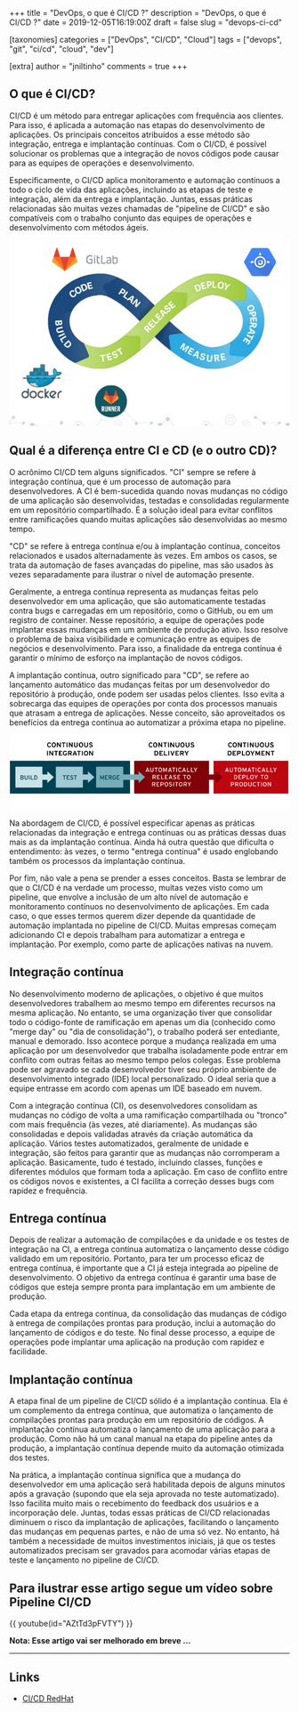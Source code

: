 +++
title = "DevOps, o que é CI/CD ?"
description = "DevOps, o que é CI/CD ?"
date = 2019-12-05T16:19:00Z
draft = false
slug = "devops-ci-cd"

[taxonomies]
categories = ["DevOps", "CI/CD", "Cloud"]
tags = ["devops", "git", "ci/cd", "cloud", "dev"]

[extra]
author = "jniltinho"
comments = true
+++

## O que é CI/CD?

CI/CD é um método para entregar aplicações com frequência aos clientes. Para isso, é aplicada a automação nas etapas do desenvolvimento de aplicações. Os principais conceitos atribuídos a esse método são integração, entrega e implantação contínuas. Com o CI/CD, é possível solucionar os problemas que a integração de novos códigos pode causar para as equipes de operações e desenvolvimento.

Especificamente, o CI/CD aplica monitoramento e automação contínuos a todo o ciclo de vida das aplicações, incluindo as etapas de teste e integração, além da entrega e implantação. Juntas, essas práticas relacionadas são muitas vezes chamadas de "pipeline de CI/CD" e são compatíveis com o trabalho conjunto das equipes de operações e desenvolvimento com métodos ágeis.

![](gitlab-ci_01.png)

## Qual é a diferença entre CI e CD (e o outro CD)?

O acrônimo CI/CD tem alguns significados. "CI" sempre se refere à integração contínua, que é um processo de automação para desenvolvedores. A CI é bem-sucedida quando novas mudanças no código de uma aplicação são desenvolvidas, testadas e consolidadas regularmente em um repositório compartilhado. É a solução ideal para evitar conflitos entre ramificações quando muitas aplicações são desenvolvidas ao mesmo tempo.

"CD" se refere à entrega contínua e/ou à implantação contínua, conceitos relacionados e usados alternadamente às vezes. Em ambos os casos, se trata da automação de fases avançadas do pipeline, mas são usados às vezes separadamente para ilustrar o nível de automação presente.

Geralmente, a entrega contínua representa as mudanças feitas pelo desenvolvedor em uma aplicação, que são automaticamente testadas contra bugs e carregadas em um repositório, como o GitHub, ou em um registro de container. Nesse repositório, a equipe de operações pode implantar essas mudanças em um ambiente de produção ativo. Isso resolve o problema de baixa visibilidade e comunicação entre as equipes de negócios e desenvolvimento. Para isso, a finalidade da entrega contínua é garantir o mínimo de esforço na implantação de novos códigos.

A implantação contínua, outro significado para "CD", se refere ao lançamento automático das mudanças feitas por um desenvolvedor do repositório à produção, onde podem ser usadas pelos clientes. Isso evita a sobrecarga das equipes de operações por conta dos processos manuais que atrasam a entrega de aplicações. Nesse conceito, são aproveitados os benefícios da entrega contínua ao automatizar a próxima etapa no pipeline.

![](ci-cd-flow-desktop_1.png)

Na abordagem de CI/CD, é possível especificar apenas as práticas relacionadas da integração e entrega contínuas ou as práticas dessas duas mais as da implantação contínua. Ainda há outra questão que dificulta o entendimento: às vezes, o termo "entrega contínua" é usado englobando também os processos da implantação contínua.

Por fim, não vale a pena se prender a esses conceitos. Basta se lembrar de que o CI/CD é na verdade um processo, muitas vezes visto como um pipeline, que envolve a inclusão de um alto nível de automação e monitoramento contínuos no desenvolvimento de aplicações. Em cada caso, o que esses termos querem dizer depende da quantidade de automação implantada no pipeline de CI/CD. Muitas empresas começam adicionando CI e depois trabalham para automatizar a entrega e implantação. Por exemplo, como parte de aplicações nativas na nuvem.

## Integração contínua

No desenvolvimento moderno de aplicações, o objetivo é que muitos desenvolvedores trabalhem ao mesmo tempo em diferentes recursos na mesma aplicação. No entanto, se uma organização tiver que consolidar todo o código-fonte de ramificação em apenas um dia (conhecido como "merge day" ou "dia de consolidação"), o trabalho poderá ser entediante, manual e demorado. Isso acontece porque a mudança realizada em uma aplicação por um desenvolvedor que trabalha isoladamente pode entrar em conflito com outras feitas ao mesmo tempo pelos colegas. Esse problema pode ser agravado se cada desenvolvedor tiver seu próprio ambiente de desenvolvimento integrado (IDE) local personalizado. O ideal seria que a equipe entrasse em acordo com apenas um IDE baseado em nuvem.

Com a integração contínua (CI), os desenvolvedores consolidam as mudanças no código de volta a uma ramificação compartilhada ou "tronco" com mais frequência (às vezes, até diariamente). As mudanças são consolidadas e depois validadas através da criação automática da aplicação. Vários testes automatizados, geralmente de unidade e integração, são feitos para garantir que as mudanças não corromperam a aplicação. Basicamente, tudo é testado, incluindo classes, funções e diferentes módulos que formam toda a aplicação. Em caso de conflito entre os códigos novos e existentes, a CI facilita a correção desses bugs com rapidez e frequência.

## Entrega contínua

Depois de realizar a automação de compilações e da unidade e os testes de integração na CI, a entrega contínua automatiza o lançamento desse código validado em um repositório. Portanto, para ter um processo eficaz de entrega contínua, é importante que a CI já esteja integrada ao pipeline de desenvolvimento. O objetivo da entrega contínua é garantir uma base de códigos que esteja sempre pronta para implantação em um ambiente de produção.

Cada etapa da entrega contínua, da consolidação das mudanças de código à entrega de compilações prontas para produção, inclui a automação do lançamento de códigos e do teste. No final desse processo, a equipe de operações pode implantar uma aplicação na produção com rapidez e facilidade.

## Implantação contínua

A etapa final de um pipeline de CI/CD sólido é a implantação contínua. Ela é um complemento da entrega contínua, que automatiza o lançamento de compilações prontas para produção em um repositório de códigos. A implantação contínua automatiza o lançamento de uma aplicação para a produção. Como não há um canal manual na etapa do pipeline antes da produção, a implantação contínua depende muito da automação otimizada dos testes.

Na prática, a implantação contínua significa que a mudança do desenvolvedor em uma aplicação será habilitada depois de alguns minutos após a gravação (supondo que ela seja aprovada no teste automatizado). Isso facilita muito mais o recebimento do feedback dos usuários e a incorporação dele. Juntas, todas essas práticas de CI/CD relacionadas diminuem o risco da implantação de aplicações, facilitando o lançamento das mudanças em pequenas partes, e não de uma só vez. No entanto, há também a necessidade de muitos investimentos iniciais, já que os testes automatizados precisam ser gravados para acomodar várias etapas de teste e lançamento no pipeline de CI/CD.

## Para ilustrar esse artigo segue um vídeo sobre Pipeline CI/CD

{{ youtube(id="AZtTd3pFVTY") }}

**Nota: Esse artigo vai ser melhorado em breve ...**

----

## Links

* [CI/CD RedHat](https://www.redhat.com/pt-br/topics/devops/what-is-ci-cd)